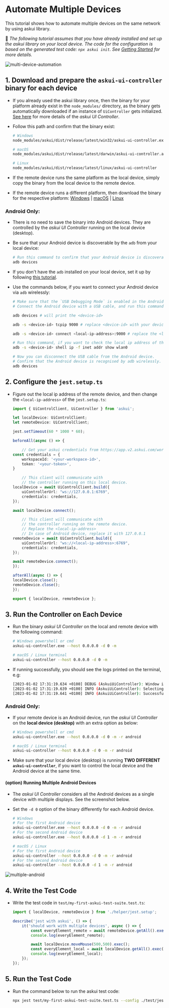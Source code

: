# Automate Multiple Devices

This tutorial shows how to automate multiple devices on the same network by using askui library. 


📌 *The following tutorial assumes that you have already installed and set up the askui library on your local device. The code for the configuration is based on the generated test code: `npx askui init`. See [Getting Started](https://docs.askui.com/docs/general/Getting%20Started/write-your-first-automation) for more details.*

![multi-device-automation](images/multi-device-diagram.png)

## 1. Download and prepare the `askui-ui-controller` binary for each device


- If you already used the askui library once, then the binary for your platform already exist in the `node_modules/` directory, as the binary gets automatically downloaded if an instance of `UiController` gets initialized. [See here](https://docs.askui.com/docs/api/Configuration/askui-ui-controller) for more details of the *askui UI Controller*.

- Follow this path and confirm that the binary exist:

    ```bash
    # Windows
    node_modules/askui/dist/release/latest/win32/askui-ui-controller.exe

    # macOS
    node_modules/askui/dist/release/latest/darwin/askui-ui-controller.app/Contents/MacOS/askui-ui-controller

    # Linux
    node_modules/askui/dist/release/latest/linux/askui-ui-controller
    ```

- If the remote device runs the same platform as the local device, simply copy the binary from the local device to the remote device.
- If the remote device runs a different platform, then download the binary for the respective platform: [Windows](https://askui-public.s3.eu-central-1.amazonaws.com/releases/askui-ui-controller/latest/win32/x64/askui-ui-controller.exe) | [macOS](https://askui-public.s3.eu-central-1.amazonaws.com/releases/askui-ui-controller/latest/darwin/x64/askui-ui-controller.dmg) | [Linux](https://askui-public.s3.eu-central-1.amazonaws.com/releases/askui-ui-controller/latest/linux/x64/askui-ui-controller.AppImage)


### Android Only:
 
- There is no need to save the binary into Android devices. They are controlled by the *askui UI Controller* running on the local device (desktop).

- Be sure that your Android device is discoverable by the `adb` from your local device:
    ```bash
    # Run this command to confirm that your Android device is discoverable
    adb devices
    ```

- If you don't have the `adb` installed on your local device, set it up by following [this tutorial](https://www.askui.com/blog-posts/tutorial-setting-up-android-devices-for-testing-mobile-apps).

- Use the commands below, if you want to connect your Android device via `adb` wirelessly:
    ```bash
    # Make sure that the `USB Debugging Mode` is enabled in the Android device.
    # Connect the Android device with a USB cable, and run this command:

    adb devices # will print the <device-id>

    adb -s <device-id> tcpip 9000 # replace <device-id> with your device-id

    adb -s <device-id> connect <local-ip-address>:9000 # replace the <local-ip-address>

    # Run this command, if you want to check the local ip address of the android device
    adb -s <device-id> shell ip -f inet addr show wlan0

    # Now you can disconnect the USB cable from the Android device.
    # Confirm that the Android device is recognised by adb wirelessly.
    adb devices
    ```

## 2. Configure the `jest.setup.ts`

- Figure out the local ip address of the remote device, and then change the `<local-ip-address>` of the `jest.setup.ts`:
    ```ts
    import { UiControlClient, UiController } from 'askui';

    let localDevice: UiControlClient;
    let remoteDevice: UiControlClient;

    jest.setTimeout(60 * 1000 * 60);

    beforeAll(async () => {

        // Get your askui credentials from https://app.v2.askui.com/workspaces
    const credentials = {
        workspaceId: '<your-workspace-id>',
        token: '<your-token>',
    }

        // This client will communicate with
        // the controller running on this local device.
    localDevice = await UiControlClient.build({ 
        uiControllerUrl: "ws://127.0.0.1:6769",
        credentials: credentials,
    });

    await localDevice.connect();

        // This client will communicate with
        // the controller running on the remote device.
        // Replace the <local-ip-address>
        // In case of Android device, replace it with 127.0.0.1
    remoteDevice = await UiControlClient.build({    
        uiControllerUrl: "ws://<local-ip-address>:6769", 
        credentials: credentials,
    });

    await remoteDevice.connect();
    });

    afterAll(async () => {
    localDevice.close();
    remoteDevice.close();
    });

    export { localDevice, remoteDevice };
    ```


## 3. Run the Controller on Each Device

- Run the binary *askui UI Controller* on the local and remote device with the following command:
    ```bash
    # Windows powershell or cmd
    askui-ui-controller.exe --host 0.0.0.0 -d 0 -m

    # macOS / Linux terminal
    askui-ui-controller --host 0.0.0.0 -d 0 -m
    ```


- If running successfully, you should see the logs printed on the terminal, e.g:
    ```bash
    [2023-01-02 17:31:19.634 +0100] DEBUG (AskuiUiController): Window is minimized.
    [2023-01-02 17:31:19.639 +0100] INFO (AskuiUiController): Selecting display number 0.
    [2023-01-02 17:31:19.641 +0100] INFO (AskuiUiController): Successfully started.
    ```

### Android Only:
- If your remote device is an Android device, run the *askui UI Controller* on the **local device (desktop)** with an extra option as below:

    ```bash
    # Windows powershell or cmd
    askui-ui-controller.exe --host 0.0.0.0 -d 0 -m -r android

    # macOS / Linux terminal
    askui-ui-controller --host 0.0.0.0 -d 0 -m -r android
    ```

- Make sure that your local device (desktop) is running **TWO DIFFERENT `askui-ui-controller`**, if you want to control the local device and the Android device at the same time.

#### (option) Running Multiple Android Devices
- The *askui UI Controller* considers all the Android devices as a single device with multiple displays. See the screenshot below.
- Set the `-d 0` option of the binary differently for each Android device.

    ```bash
    # Windows
    # For the first Android device
    askui-ui-controller.exe --host 0.0.0.0 -d 0 -m -r android
    # For the second Android device
    askui-ui-controller.exe --host 0.0.0.0 -d 1 -m -r android

    # macOS / Linux
    # For the first Android device
    askui-ui-controller --host 0.0.0.0 -d 0 -m -r android
    # For the second Android device
    askui-ui-controller --host 0.0.0.0 -d 1 -m -r android
    ```

![multiple-android](images/multiple-android.png)

## 4. Write the Test Code

- Write the test code in `test/my-first-askui-test-suite.test.ts`:
    ```ts
    import { localDevice, remoteDevice } from './helper/jest.setup';

    describe('jest with askui', () => {
        it('should work with multiple devices', async () => {
            const everyElement_remote = await remoteDevice.getAll().exec();
            console.log(everyElement_remote);

            await localDevice.moveMouse(500,500).exec();
            const everyElement_local = await localDevice.getAll().exec();
            console.log(everyElement_local);
        });
    });
    ```

## 5. Run the Test Code

- Run the command below to run the askui test code:
    ```bash
    npx jest test/my-first-askui-test-suite.test.ts --config ./test/jest.config.ts
    ```


